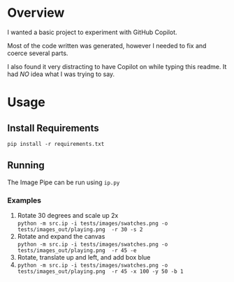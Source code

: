 # Overview
I wanted a basic project to experiment with GitHub Copilot.

Most of the code written was generated, however I needed to fix and
coerce several parts. 

I also found it very distracting to have Copilot on while typing this readme.
It had *NO* idea what I was trying to say.

# Usage
## Install Requirements
`pip install -r requirements.txt`

## Running
The Image Pipe can be run using `ip.py`

### Examples
1. Rotate 30 degrees and scale up 2x  
`python -m src.ip -i tests/images/swatches.png -o tests/images_out/playing.png  -r 30 -s 2`
2. Rotate and expand the canvas  
`python -m src.ip -i tests/images/swatches.png -o tests/images_out/playing.png  -r 45 -e`
3. Rotate, translate up and left, and add box blue
4. `python -m src.ip -i tests/images/swatches.png -o tests/images_out/playing.png  -r 45 -x 100 -y 50 -b 1`
